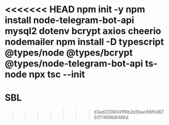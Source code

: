 <<<<<<< HEAD
npm init -y
npm install node-telegram-bot-api mysql2 dotenv bcrypt axios cheerio nodemailer
npm install -D typescript @types/node @types/bcrypt @types/node-telegram-bot-api ts-node
npx tsc --init
=======
# SBL
>>>>>>> d3ad2308041f6b2e5bac68f5d8730f7469b8486d
